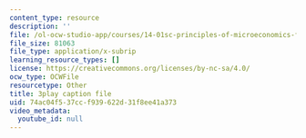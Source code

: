 ```yaml
---
content_type: resource
description: ''
file: /ol-ocw-studio-app/courses/14-01sc-principles-of-microeconomics-fall-2011/74ac04f537ccf939622d31f8ee41a373_ni0aX0tUAd0.srt
file_size: 81063
file_type: application/x-subrip
learning_resource_types: []
license: https://creativecommons.org/licenses/by-nc-sa/4.0/
ocw_type: OCWFile
resourcetype: Other
title: 3play caption file
uid: 74ac04f5-37cc-f939-622d-31f8ee41a373
video_metadata:
  youtube_id: null
---
```

